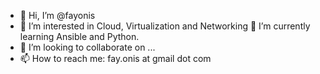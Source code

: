 - 👋 Hi, I’m @fayonis
- 👀 I’m interested in Cloud, Virtualization and Networking 🌱 I’m currently learning Ansible and Python.
- 💞️ I’m looking to collaborate on ...
- 📫 How to reach me: fay.onis at gmail dot com

<!---
fayonis/fayonis is a ✨ special ✨ repository because its `README.md` (this file) appears on your GitHub profile.
You can click the Preview link to take a look at your changes.
--->

